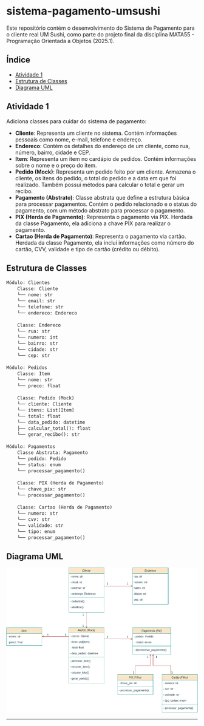# sistema-pagamento-umsushi

Este repositório contém o desenvolvimento do Sistema de Pagamento para o cliente real UM Sushi, como parte do projeto final da disciplina MATA55 - Programação Orientada a Objetos (2025.1).

## Índice

- [Atividade 1](#atividade-1)
- [Estrutura de Classes](#estrutura-de-classes)
- [Diagrama UML](#diagrama-uml)

## Atividade 1

Adiciona classes para cuidar do sistema de pagamento:

- **Cliente**: Representa um cliente no sistema. Contém informações pessoais como nome, e-mail, telefone e endereço.
- **Endereco**: Contém os detalhes do endereço de um cliente, como rua, número, bairro, cidade e CEP.
- **Item**: Representa um item no cardápio de pedidos. Contém informações sobre o nome e o preço do item.
- **Pedido (Mock)**: Representa um pedido feito por um cliente. Armazena o cliente, os itens do pedido, o total do pedido e a data em que foi realizado. Também possui métodos para calcular o total e gerar um recibo.
- **Pagamento (Abstrato)**: Classe abstrata que define a estrutura básica para processar pagamentos. Contém o pedido relacionado e o status do pagamento, com um método abstrato para processar o pagamento.
- **PIX (Herda de Pagamento)**: Representa o pagamento via PIX. Herdada da classe Pagamento, ela adiciona a chave PIX para realizar o pagamento.
- **Cartao (Herda de Pagamento)**: Representa o pagamento via cartão. Herdada da classe Pagamento, ela inclui informações como número do cartão, CVV, validade e tipo de cartão (crédito ou débito).

## Estrutura de Classes

```plaintext
Módulo: Clientes
    Classe: Cliente  
    └── nome: str  
    └── email: str  
    └── telefone: str  
    └── endereco: Endereco  

    Classe: Endereco  
    └── rua: str  
    └── numero: int  
    └── bairro: str  
    └── cidade: str  
    └── cep: str  

Módulo: Pedidos
    Classe: Item  
    └── nome: str  
    └── preco: float  

    Classe: Pedido (Mock)  
    └── cliente: Cliente  
    └── itens: List[Item]  
    └── total: float  
    └── data_pedido: datetime  
    ├── calcular_total(): float  
    └── gerar_recibo(): str  

Módulo: Pagamentos
    Classe Abstrata: Pagamento  
    └── pedido: Pedido  
    └── status: enum  
    └── processar_pagamento()  

    Classe: PIX (Herda de Pagamento)  
    └── chave_pix: str  
    └── processar_pagamento()  

    Classe: Cartao (Herda de Pagamento)  
    └── numero: str  
    └── cvv: str  
    └── validade: str  
    └── tipo: enum  
    └── processar_pagamento()  
```

## Diagrama UML

![Diagrama UML](frontend/assets/Um_Sushi.drawio.png)

---
